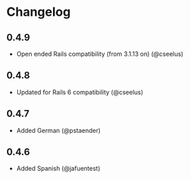 # Changelog

## 0.4.9

* Open ended Rails compatibility (from 3.1.13 on) (@cseelus)

## 0.4.8

* Updated for Rails 6 compatibility (@cseelus)

## 0.4.7

* Added German (@pstaender)

## 0.4.6

* Added Spanish (@jafuentest)
